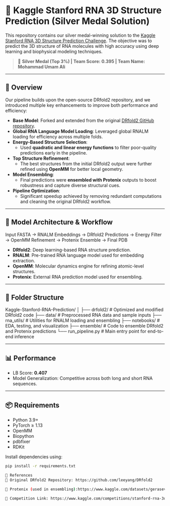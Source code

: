 # 🧬 Kaggle Stanford RNA 3D Structure Prediction (Silver Medal Solution)

This repository contains our silver medal-winning solution to the [Kaggle Stanford RNA 3D Structure Prediction Challenge](https://www.kaggle.com/competitions/stanford-ribonanza-rna-folding/overview). The objective was to predict the 3D structure of RNA molecules with high accuracy using deep learning and biophysical modeling techniques.

> 🥈 **Silver Medal (Top 3%) | Team Score: 0.395 | Team Name: Mohammad Umam Ali**

---

## 🚀 Overview

Our pipeline builds upon the open-source DRfold2 repository, and we introduced multiple key enhancements to improve both performance and efficiency:

- **Base Model**: Forked and extended from the original [DRfold2 GitHub repository](https://github.com/leeyang/DRfold2).
- **Global RNA Language Model Loading**: Leveraged global RNALM loading for efficiency across multiple folds.
- **Energy-Based Structure Selection**:
  - Used **quadratic and linear energy functions** to filter poor-quality predictions early in the pipeline.
- **Top Structure Refinement**:
  - The best structures from the initial DRfold2 output were further refined using **OpenMM** for better local geometry.
- **Model Ensembling**:
  - Final predictions were **ensembled with Protenix** outputs to boost robustness and capture diverse structural cues.
- **Pipeline Optimization**:
  - Significant speedup achieved by removing redundant computations and cleaning the original DRfold2 workflow.

---

## 🧪 Model Architecture & Workflow
Input FASTA → RNALM Embeddings → DRfold2 Predictions → Energy Filter → OpenMM Refinement → Protenix Ensemble → Final PDB

- **DRfold2**: Deep learning-based RNA structure prediction.
- **RNALM**: Pre-trained RNA language model used for embedding extraction.
- **OpenMM**: Molecular dynamics engine for refining atomic-level structures.
- **Protenix**: External RNA prediction model used for ensembling.

---

## 📁 Folder Structure
Kaggle-Stanford-RNA-Prediction/
│
├── drfold2/ # Optimized and modified DRfold2 code
├── data/ # Preprocessed RNA data and sample inputs
├── rna_utils/ # Utilities for RNALM loading and ensembling
├── notebooks/ # EDA, testing, and visualization
├── ensemble/ # Code to ensemble DRfold2 and Protenix predictions
└── run_pipeline.py # Main entry point for end-to-end inference

---

## 📊 Performance

- LB Score: **0.407**
- Model Generalization: Competitive across both long and short RNA sequences.

---

## 📦 Requirements

- Python 3.9+
- PyTorch ≥ 1.13
- OpenMM
- Biopython
- pdbfixer
- RDKit

Install dependencies using:

```bash
pip install -r requirements.txt

🔗 References
🔬 Original DRfold2 Repository: https://github.com/leeyang/DRfold2

🧠 Protenix (used in ensembling):https://www.kaggle.com/datasets/geraseva/protenix-checkpoints

🧾 Competition Link: https://www.kaggle.com/competitions/stanford-rna-3d-folding

